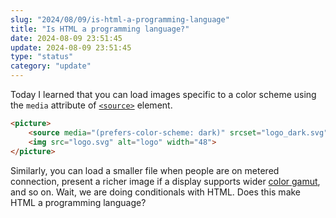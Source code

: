 ```yaml
---
slug: "2024/08/09/is-html-a-programming-language"
title: "Is HTML a programming language?"
date: 2024-08-09 23:51:45
update: 2024-08-09 23:51:45
type: "status"
category: "update"
---
```


Today I learned that you can load images specific to a color scheme using the `media` attribute of [`<source>`](https://developer.mozilla.org/en-US/docs/Web/HTML/Element/source) element.

```html {2}
<picture>
	<source media="(prefers-color-scheme: dark)" srcset="logo_dark.svg">
	<img src="logo.svg" alt="logo" width="48">
</picture>
```

Similarly, you can load a smaller file when people are on metered connection, present a richer image if a display supports wider [color gamut](https://en.wikipedia.org/wiki/Gamut), and so on. Wait, we are doing conditionals with HTML. Does this make HTML a programming language?
